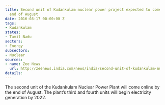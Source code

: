 ```yaml
---
title: Second unit of Kudankulam nuclear power project expected to come online by
  end of August
date: 2016-08-17 00:00:00 Z
tags:
- Kudankulam
states:
- Tamil Nadu
sectors:
- Energy
subsectors:
- Nuclear
sources:
- name: Zee News
  url: http://zeenews.india.com/news/india/second-unit-of-kudankulam-nuclear-power-plant-to-be-synchronized-with-southern-power-grid_1918334.html
details: 
---
```


The second unit of the Kudankulam Nuclear Power Plant will come online by the end of August. The plant’s third and fourth units will begin electricity generation by 2022.
